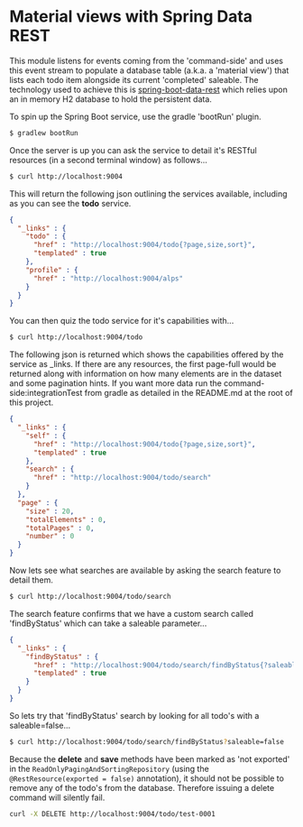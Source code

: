 # Material views with Spring Data REST

This module listens for events coming from the 'command-side' and uses this event stream to populate a database table (a.k.a. a 'material view') that lists each todo item alongside its current 'completed' saleable. The technology used to achieve this is [spring-boot-data-rest](https://spring.io/guides/gs/accessing-data-rest/) which relies upon an in memory H2 database to hold the persistent data.

To spin up the Spring Boot service, use the gradle 'bootRun' plugin.

```bash
$ gradlew bootRun
```

Once the server is up you can ask the service to detail it's RESTful resources (in a second terminal window) as follows...

```bash
$ curl http://localhost:9004
```

This will return the following json outlining the services available, including as you can see the **todo** service.

```json
{
  "_links" : {
    "todo" : {
      "href" : "http://localhost:9004/todo{?page,size,sort}",
      "templated" : true
    },
    "profile" : {
      "href" : "http://localhost:9004/alps"
    }
  }
}
```

You can then quiz the todo service for it's capabilities with...

```bash
$ curl http://localhost:9004/todo
```

The following json is returned which shows the capabilities offered by the service as _links. If there are any resources, the first page-full would be returned along with information on how many elements are in the dataset and some pagination hints. If you want more data run the command-side:integrationTest from gradle as detailed in the README.md at the root of this project.

```json
{
  "_links" : {
    "self" : {
      "href" : "http://localhost:9004/todo{?page,size,sort}",
      "templated" : true
    },
    "search" : {
      "href" : "http://localhost:9004/todo/search"
    }
  },
  "page" : {
    "size" : 20,
    "totalElements" : 0,
    "totalPages" : 0,
    "number" : 0
  }
}
```


Now lets see what searches are available by asking the search feature to detail them.

```bash
$ curl http://localhost:9004/todo/search
```

The search feature confirms that we have a custom search called 'findByStatus' which can take a saleable parameter...

```json
{
  "_links" : {
    "findByStatus" : {
      "href" : "http://localhost:9004/todo/search/findByStatus{?saleable}",
      "templated" : true
    }
  }
}
```

So lets try that 'findByStatus' search by looking for all todo's with a saleable=false...

```bash
$ curl http://localhost:9004/todo/search/findByStatus?saleable=false
```

Because the **delete** and **save** methods have been marked as 'not exported' in the ```ReadOnlyPagingAndSortingRepository``` (using the ```@RestResource(exported = false)``` annotation), it should not be possible to remove any of the todo's from the database. Therefore issuing a delete command will silently fail.

 ```bash
 curl -X DELETE http://localhost:9004/todo/test-0001
 ```


